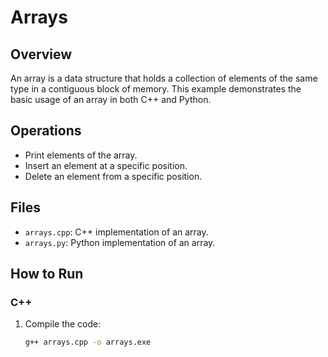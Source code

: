 # Arrays

## Overview
An array is a data structure that holds a collection of elements of the same type in a contiguous block of memory. This example demonstrates the basic usage of an array in both C++ and Python.

## Operations
- Print elements of the array.
- Insert an element at a specific position.
- Delete an element from a specific position.

## Files
- `arrays.cpp`: C++ implementation of an array.
- `arrays.py`: Python implementation of an array.

## How to Run

### C++
1. Compile the code:
   ```bash
   g++ arrays.cpp -o arrays.exe
